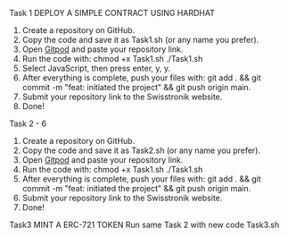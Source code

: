 Task 1 DEPLOY A SIMPLE CONTRACT USING HARDHAT

1. Create a repository on GitHub.
2. Copy the code and save it as Task1.sh (or any name you prefer).
3. Open [Gitpod](https://gitpod.io/) and paste your repository link.
4. Run the code with:
   chmod +x Task1.sh
   ./Task1.sh
5. Select JavaScript, then press enter, y, y.
6. After everything is complete, push your files with:
git add . && git commit -m "feat: initiated the project" && git push origin main.
7. Submit your repository link to the Swisstronik website.
8. Done!
   
Task 2 - 6

1. Create a repository on GitHub.
2. Copy the code and save it as Task2.sh (or any name you prefer).
3. Open [Gitpod](https://gitpod.io/) and paste your repository link.
4. Run the code with:
   chmod +x Task1.sh
   ./Task1.sh
6. After everything is complete, push your files with:
   git add . && git commit -m "feat: initiated the project" && git push origin main.
8. Submit your repository link to the Swisstronik website.
9. Done!

Task3 MINT A ERC-721 TOKEN
Run same Task 2 with new code Task3.sh



